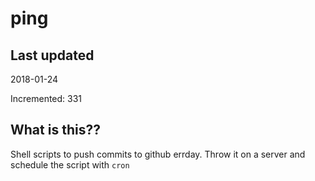 # ping

## Last updated
2018-01-24

Incremented: 331

## What is this??
Shell scripts to push commits to github errday. Throw it on a server and schedule the script with `cron`
